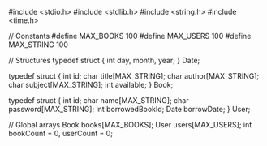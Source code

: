 #include <stdio.h>
#include <stdlib.h>
#include <string.h>
#include <time.h>

// Constants
#define MAX_BOOKS 100
#define MAX_USERS 100
#define MAX_STRING 100

// Structures
typedef struct {
    int day, month, year;
} Date;

typedef struct {
    int id;
    char title[MAX_STRING];
    char author[MAX_STRING];
    char subject[MAX_STRING];
    int available;
} Book;

typedef struct {
    int id;
    char name[MAX_STRING];
    char password[MAX_STRING];
    int borrowedBookId;
    Date borrowDate;
} User;

// Global arrays
Book books[MAX_BOOKS];
User users[MAX_USERS];
int bookCount = 0, userCount = 0;
